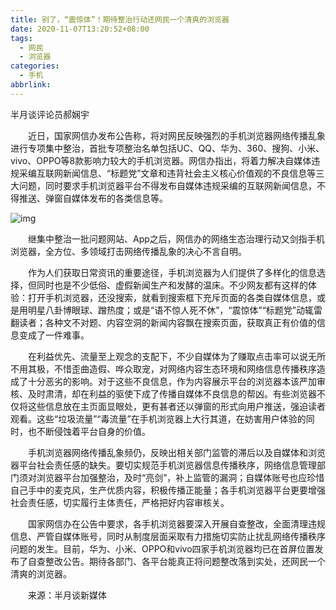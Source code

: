 ```yaml
---
title: 别了，“震惊体”！期待整治行动还网民一个清爽的浏览器
date: 2020-11-07T13:20:52+08:00
tags:
  - 网民
  - 浏览器
categories:
  - 手机
abbrlink:
---
```


半月谈评论员郝娴宇

　　近日，国家网信办发布公告称，将对网民反映强烈的手机浏览器网络传播乱象进行专项集中整治，首批专项整治名单包括UC、QQ、华为、360、搜狗、小米、vivo、OPPO等8款影响力较大的手机浏览器。网信办指出，将着力解决自媒体违规采编互联网新闻信息、“标题党”文章和违背社会主义核心价值观的不良信息等三大问题，同时要求手机浏览器平台不得发布自媒体违规采编的互联网新闻信息，不得推送、弹窗自媒体发布的各类信息等。

![img](https://cdn.jsdelivr.net/gh/yakeing/Documentation@main/Hexo/images/c91b-kcaeqzy2726286.png)

　　继集中整治一批问题网站、App之后，网信办的网络生态治理行动又剑指手机浏览器，全方位、多领域打击网络传播乱象的决心不言自明。

　　作为人们获取日常资讯的重要途径，手机浏览器为人们提供了多样化的信息选择，但同时也是不少低俗、虚假新闻生产和发酵的温床。不少网友都有这样的体验：打开手机浏览器，还没搜索，就看到搜索框下充斥页面的各类自媒体信息，或是用明星八卦博眼球、蹭热度；或是“语不惊人死不休”，“震惊体”“标题党”动辄雷翻读者；各种文不对题、内容空洞的新闻内容飘在搜索页面，获取真正有价值的信息变成了一件难事。

　　在利益优先、流量至上观念的支配下，不少自媒体为了赚取点击率可以说无所不用其极，不惜歪曲造假、哗众取宠，对网络内容生态环境和网络信息传播秩序造成了十分恶劣的影响。对于这些不良信息，作为内容展示平台的浏览器本该严加审核、及时肃清，却在利益的驱使下成了传播自媒体不良信息的帮凶。有些浏览器不仅将这些信息放在主页面显眼处，更有甚者还以弹窗的形式向用户推送，强迫读者观看。这些“垃圾流量”“毒流量”在手机浏览器上大行其道，在妨害用户体验的同时，也不断侵蚀着平台自身的价值。

　　手机浏览器网络传播乱象频仍，反映出相关部门监管的滞后以及自媒体和浏览器平台社会责任感的缺失。要切实规范手机浏览器信息传播秩序，网络信息管理部门须对浏览器平台加强整治，及时“亮剑”，补上监管的漏洞；自媒体账号也应珍惜自己手中的麦克风，生产优质内容，积极传播正能量；各手机浏览器平台更要增强社会责任感，切实履行主体责任，严格把好内容审核关。

　　国家网信办在公告中要求，各手机浏览器要深入开展自查整改，全面清理违规信息、严管自媒体账号，同时从制度层面采取有力措施切实防止扰乱网络传播秩序问题的发生。目前，华为、小米、OPPO和vivo四家手机浏览器均已在首屏位置发布了自查整改公告。期待各部门、各平台能真正将问题整改落到实处，还网民一个清爽的浏览器。

　　来源：半月谈新媒体